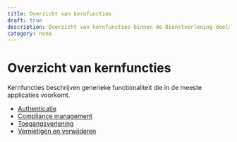 ```yaml
---
title: Overzicht van kernfuncties
draft: true
description: Overzicht van kernfuncties binnen de Dienstverlening-doelarchitectuur
category: none
---
```


# Overzicht van kernfuncties

Kernfuncties beschrijven generieke functionaliteit die in de meeste applicaties voorkomt.

- [Authenticatie](./authenticatie.md)
- [Compliance management](./compliance-management.md)
- [Toegangsverlening](./toegangsverlening.md)
- [Vernietigen en verwijderen](./vernietigen-en-verwijderen.md)
